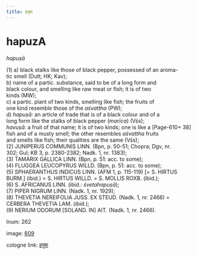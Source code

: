 ```yaml
---
title: हपुषा
---
```


# hapuzA

<i>hapuṣā</i>  <div n="P" />(1) a) black stalks like those of black pepper, possessed of an aroma- <div n="lb" />tic smell (Dutt; HK; Kav); <div n="lb" />b) name of a partic. substance, said to be of a long form and <div n="lb" />black colour, and smelling like raw meat or fish; it is of two <div n="lb" />kinds (MW); <div n="lb" />c) a partic. plant of two kinds, smelling like fish; the fruits of <div n="lb" />one kind resemble those of the <i>aśvattha</i> (PW); <div n="lb" />d) <i>hapuṣā:</i> an article of trade that is of a black colour and of a <div n="lb" />long form like the stalks of black pepper (<i>marīca</i>) (Vśs); <div n="lb" /><i>havuṣā:</i> a fruit of that name; it is of two kinds; one is like a [Page-610+ 38] <div n="lb" />fish and of a musty smell; the other resembles <i>aśvattha</i> fruits <div n="lb" />and smells like fish; their qualities are the same (Vśs); <div n="P" />(2) <bot>JUNIPERUS COMMUNIS LINN.</bot> (Bpn, p. 50-51; Chopra; Dgv, nr. <div n="lb" />302; Gul; KB 3, p. 2380-2382; Nadk. 1, nr. 1383); <div n="P" />(3) <bot>TAMARIX GALLICA LINN.</bot> (Bpn, p. 51: acc. to some); <div n="P" />(4) <bot>FLUGGEA LEUCOPYRUS WILLD.</bot> (Bpn, p. 51: acc. to some); <div n="P" />(5) <bot>SPHAERANTHUS INDICUS LINN.</bot> (AFM 1, p. 115-119) [= <bot>S. HIRTUS <div n="lb" />BURM.</bot>] (ibid.) = <bot>S. HIRTUS WILLD.</bot> = <bot>S. MOLLIS ROXB.</bot> (ibid.); <div n="P" />(6) <bot>S. AFRICANUS LINN.</bot> (ibid.: <i>śvetahapuṣā</i>); <div n="P" />(7) <bot>PIPER NIGRUM LINN.</bot> (Nadk. 1, nr. 1929); <div n="P" />(8) <bot>THEVETIA NEREIFOLIA JUSS. EX STEUD.</bot> (Nadk. 1, nr. 2466) = <div n="lb" /><bot>CERBERA THEVETIA LAM.</bot> (ibid.); <div n="P" />(9) <bot>NERIUM ODORUM [SOLAND. IN] AIT.</bot> (Nadk. 1, nr. 2466).

lnum: 262

image: [609](https://www.sanskrit-lexicon.uni-koeln.de/scans/csl-apidev/servepdf.php?dict=snp&page=609)

cologne link: [हपुषा](https://sanskrit-lexicon.uni-koeln.de/scans/csl-apidev/getword.php?dict=snp&key=हपुषा)


